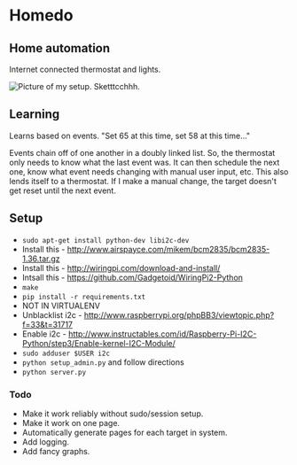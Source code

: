 # Homedo

## Home automation

Internet connected thermostat and lights.

![Picture of my setup. Sketttcchhh.](https://photos-5.dropbox.com/t/0/AAATmIlvcY2K2Xv1fFao9tQm0HkWQJJK1ttFRmVds2WUaw/12/5821804/jpeg/1024x768/3/1393012800/0/2/2014-02-14%2019.06.17.jpg/2uZPzay2LqMvYsvbfiaZ9AgHwN_kC9h1LzyYebcbu4E)

## Learning

Learns based on events. "Set 65 at this time, set 58 at this time..."

Events chain off of one another in a doubly linked list. So, the thermostat
only needs to know what the last event was. It can then schedule the next one,
know what event needs changing with manual user input, etc. This also lends
itself to a thermostat. If I make a manual change, the target doesn't get reset
until the next event.

## Setup

- `sudo apt-get install python-dev libi2c-dev`
- Install this - http://www.airspayce.com/mikem/bcm2835/bcm2835-1.36.tar.gz
- Install this - http://wiringpi.com/download-and-install/
- Intsall this - https://github.com/Gadgetoid/WiringPi2-Python
- `make`
- `pip install -r requirements.txt`
- NOT IN VIRTUALENV
- Unblacklist i2c - http://www.raspberrypi.org/phpBB3/viewtopic.php?f=33&t=31717
- Enable i2c - http://www.instructables.com/id/Raspberry-Pi-I2C-Python/step3/Enable-kernel-I2C-Module/
- `sudo adduser $USER i2c`
- `python setup_admin.py` and follow directions
- `python server.py`

### Todo

- Make it work reliably without sudo/session setup.
- Make it work on one page.
- Automatically generate pages for each target in system.
- Add logging.
- Add fancy graphs.
